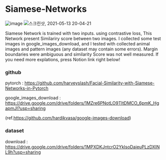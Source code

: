 # Siamese-Networks
![image](https://user-images.githubusercontent.com/65028694/118462082-47c45480-b739-11eb-8e63-b7e5a56079eb.png)
![스크린샷, 2021-05-13 20-04-21](https://user-images.githubusercontent.com/65028694/118461604-cc62a300-b738-11eb-8e21-f931af34c256.png)

Siamese Network is trained with two inputs. using contrastive loss, This Network present Similariry score between two images. I collected some test images in google_images_download, and I tested with collected animal images and pattern images (any dataset may contain some errors). Margin boundaries were ambiguous and similarity Score was not well measured.
If you need more explations, press Notion link right below! 


### github
pytorch : https://github.com/harveyslash/Facial-Similarity-with-Siamese-Networks-in-Pytorch 

google_images_download : https://drive.google.com/drive/folders/1MZre6PNotLO9TItDMCO_6pmK_HgapmJI?usp=sharing

(ref.https://github.com/hardikvasa/google-images-download)

### dataset
download : https://drive.google.com/drive/folders/1MPXDKJntcrO2YklsoDaieuPLzDXINL9h?usp=sharing
